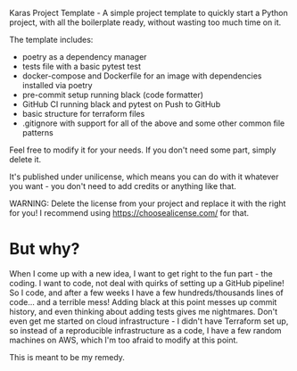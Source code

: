 Karas Project Template - A simple project template to quickly start a Python project, with all the boilerplate ready,
without wasting too much time on it.

The template includes:
- poetry as a dependency manager
- tests file with a basic pytest test
- docker-compose and Dockerfile for an image with dependencies installed via poetry
- pre-commit setup running black (code formatter)
- GitHub CI running black and pytest on Push to GitHub
- basic structure for terraform files
- .gitignore with support for all of the above and some other common file patterns

Feel free to modify it for your needs. If you don't need some part, simply delete it. 

It's published under unilicense, which means you can do with it whatever you want - you don't need to add credits or
anything like that.

WARNING: Delete the license from your project and replace it with the right for you! I recommend using
https://choosealicense.com/ for that.

# But why?
When I come up with a new idea, I want to get right to the fun part - the coding. I want to code, not deal
with quirks of setting up a GitHub pipeline! So I code, and after a few weeks I have a few hundreds/thousands lines of
code... and a terrible mess! Adding black at this point messes up commit history, and even thinking about adding
tests gives me nightmares. Don't even get me started on cloud infrastructure - I didn't have Terraform
set up, so instead of a reproducible infrastructure as a code, I have a few random machines on AWS, which I'm too
afraid to modify at this point.

This is meant to be my remedy.